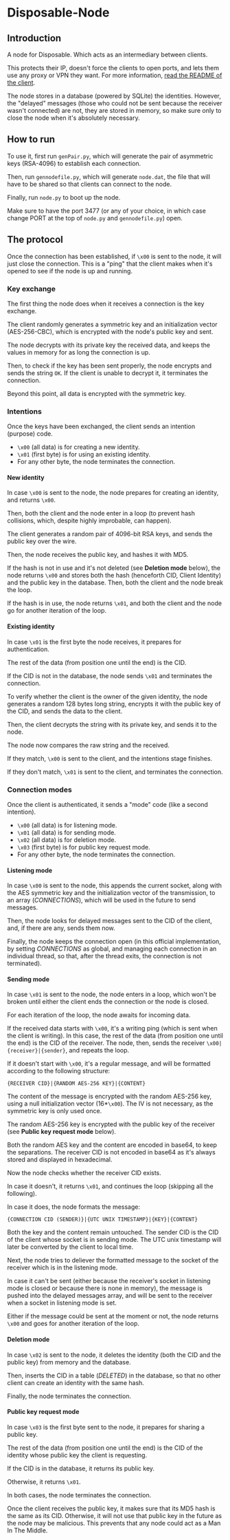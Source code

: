 # Disposable-Node

## Introduction
A node for Disposable. Which acts as an intermediary between clients.

This protects their IP, doesn't force the clients to open ports, and lets them use any proxy or VPN they want. For more information, [read the README of the client](https://git.jlxip.net/jlxip/Disposable-Client).

The node stores in a database (powered by SQLite) the identities. However, the "delayed" messages (those who could not be sent because the receiver wasn't connected) are not, they are stored in memory, so make sure only to close the node when it's absolutely necessary.

## How to run
To use it, first run `genPair.py`, which will generate the pair of asymmetric keys (RSA-4096) to establish each connection.

Then, run `gennodefile.py`, which will generate `node.dat`, the file that will have to be shared so that clients can connect to the node.

Finally, run `node.py` to boot up the node.

Make sure to have the port 3477 (or any of your choice, in which case change PORT at the top of `node.py` and `gennodefile.py`) open.

## The protocol
Once the connection has been established, if `\x00` is sent to the node, it will just close the connection. This is a "ping" that the client makes when it's opened to see if the node is up and running.

### Key exchange
The first thing the node does when it receives a connection is the key exchange.

The client randomly generates a symmetric key and an initialization vector (AES-256-CBC), which is encrypted with the node's public key and sent.

The node decrypts with its private key the received data, and keeps the values in memory for as long the connection is up.

Then, to check if the key has been sent properly, the node encrypts and sends the string `OK`. If the client is unable to decrypt it, it terminates the connection.

Beyond this point, all data is encrypted with the symmetric key.

### Intentions
Once the keys have been exchanged, the client sends an intention (purpose) code.

- `\x00` (all data) is for creating a new identity.
- `\x01` (first byte) is for using an existing identity.
- For any other byte, the node terminates the connection.

#### New identity
In case `\x00` is sent to the node, the node prepares for creating an identity, and returns `\x00`.

Then, both the client and the node enter in a loop (to prevent hash collisions, which, despite highly improbable, can happen).

The client generates a random pair of 4096-bit RSA keys, and sends the public key over the wire.

Then, the node receives the public key, and hashes it with MD5.

If the hash is not in use and it's not deleted (see **Deletion mode** below), the node returns `\x00` and stores both the hash (henceforth CID, Client Identity) and the public key in the database. Then, both the client and the node break the loop.

If the hash is in use, the node returns `\x01`, and both the client and the node go for another iteration of the loop.

#### Existing identity
In case `\x01` is the first byte the node receives, it prepares for authentication.

The rest of the data (from position one until the end) is the CID.

If the CID is not in the database, the node sends `\x01` and terminates the connection.

To verify whether the client is the owner of the given identity, the node generates a random 128 bytes long string, encrypts it with the public key of the CID, and sends the data to the client.

Then, the client decrypts the string with its private key, and sends it to the node.

The node now compares the raw string and the received.

If they match, `\x00` is sent to the client, and the intentions stage finishes.

If they don't match, `\x01` is sent to the client, and terminates the connection.

### Connection modes
Once the client is authenticated, it sends a "mode" code (like a second intention).

- `\x00` (all data) is for listening mode.
- `\x01` (all data) is for sending mode.
- `\x02` (all data) is for deletion mode.
- `\x03` (first byte) is for public key request mode.
- For any other byte, the node terminates the connection.

#### Listening mode
In case `\x00` is sent to the node, this appends the current socket, along with the AES symmetric key and the initialization vector of the transmission, to an array (_CONNECTIONS_), which will be used in the future to send messages.

Then, the node looks for delayed messages sent to the CID of the client, and, if there are any, sends them now.

Finally, the node keeps the connection open (in this official implementation, by setting _CONNECTIONS_ as global, and managing each connection in an individual thread, so that, after the thread exits, the connection is not terminated).

#### Sending mode
In case `\x01` is sent to the node, the node enters in a loop, which won't be broken until either the client ends the connection or the node is closed.

For each iteration of the loop, the node awaits for incoming data.

If the received data starts with `\x00`, it's a writing ping (which is sent when the client is writing). In this case, the rest of the data (from position one until the end) is the CID of the receiver. The node, then, sends the receiver `\x00|{receiver}|{sender}`, and repeats the loop.

If it doesn't start with `\x00`, it's a regular message, and will be formatted according to the following structure:

```
{RECEIVER CID}|{RANDOM AES-256 KEY}|{CONTENT}
```

The content of the message is encrypted with the random AES-256 key, using a null initialization vector (16\*`\x00`). The IV is not necessary, as the symmetric key is only used once.

The random AES-256 key is encrypted with the public key of the receiver (see **Public key request mode** below).

Both the random AES key and the content are encoded in base64, to keep the separations. The receiver CID is not encoded in base64 as it's always stored and displayed in hexadecimal.

Now the node checks whether the receiver CID exists.

In case it doesn't, it returns `\x01`, and continues the loop (skipping all the following).

In case it does, the node formats the message:

```
{CONNECTION CID (SENDER)}|{UTC UNIX TIMESTAMP}|{KEY}|{CONTENT}
```

Both the key and the content remain untouched. The sender CID is the CID of the client whose socket is in sending mode. The UTC unix timestamp will later be converted by the client to local time.

Next, the node tries to deliever the formatted message to the socket of the receiver which is in the listening mode.

In case it can't be sent (either because the receiver's socket in listening mode is closed or because there is none in memory), the message is pushed into the delayed messages array, and will be sent to the receiver when a socket in listening mode is set.

Either if the message could be sent at the moment or not, the node returns `\x00` and goes for another iteration of the loop.

#### Deletion mode
In case `\x02` is sent to the node, it deletes the identity (both the CID and the public key) from memory and the database.

Then, inserts the CID in a table (_DELETED_) in the database, so that no other client can create an identity with the same hash.

Finally, the node terminates the connection.

#### Public key request mode
In case `\x03` is the first byte sent to the node, it prepares for sharing a public key.

The rest of the data (from position one until the end) is the CID of the identity whose public key the client is requesting.

If the CID is in the database, it returns its public key.

Otherwise, it returns `\x01`.

In both cases, the node terminates the connection.

Once the client receives the public key, it makes sure that its MD5 hash is the same as its CID. Otherwise, it will not use that public key in the future as the node may be malicious. This prevents that any node could act as a Man In The Middle.
